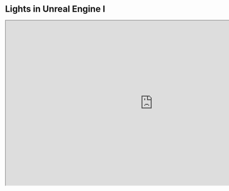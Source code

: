 # Lights in Unreal Engine I

<p><iframe src="https://www.youtube.com/embed/aUQkjlq2GxI?rel=0" width="960" height="540" allowfullscreen="allowfullscreen" allow="accelerometer; autoplay; clipboard-write; encrypted-media; gyroscope; picture-in-picture"></iframe></p>
<p>&nbsp;</p>